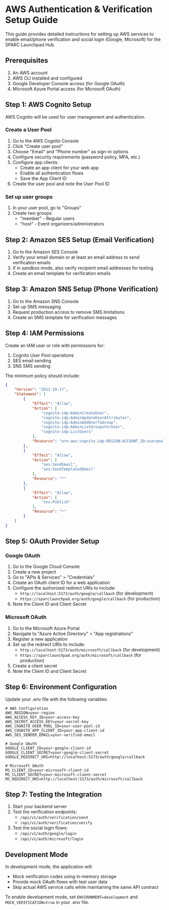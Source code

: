 # AWS Authentication & Verification Setup Guide

This guide provides detailed instructions for setting up AWS services to enable email/phone verification and social login (Google, Microsoft) for the SPARC Launchpad Hub.

## Prerequisites

1. An AWS account
2. AWS CLI installed and configured
3. Google Developer Console access (for Google OAuth)
4. Microsoft Azure Portal access (for Microsoft OAuth)

## Step 1: AWS Cognito Setup

AWS Cognito will be used for user management and authentication.

### Create a User Pool

1. Go to the AWS Cognito Console
2. Click "Create user pool"
3. Choose "Email" and "Phone number" as sign-in options
4. Configure security requirements (password policy, MFA, etc.)
5. Configure app clients:
   - Create an app client for your web app
   - Enable all authentication flows
   - Save the App Client ID
6. Create the user pool and note the User Pool ID

### Set up user groups

1. In your user pool, go to "Groups"
2. Create two groups:
   - "member" - Regular users
   - "host" - Event organizers/administrators

## Step 2: Amazon SES Setup (Email Verification)

1. Go to the Amazon SES Console
2. Verify your email domain or at least an email address to send verification emails
3. If in sandbox mode, also verify recipient email addresses for testing
4. Create an email template for verification emails

## Step 3: Amazon SNS Setup (Phone Verification)

1. Go to the Amazon SNS Console
2. Set up SMS messaging
3. Request production access to remove SMS limitations
4. Create an SMS template for verification messages

## Step 4: IAM Permissions

Create an IAM user or role with permissions for:

1. Cognito User Pool operations
2. SES email sending
3. SNS SMS sending

The minimum policy should include:

```json
{
    "Version": "2012-10-17",
    "Statement": [
        {
            "Effect": "Allow",
            "Action": [
                "cognito-idp:AdminCreateUser",
                "cognito-idp:AdminUpdateUserAttributes",
                "cognito-idp:AdminAddUserToGroup",
                "cognito-idp:AdminListGroupsForUser",
                "cognito-idp:ListUsers"
            ],
            "Resource": "arn:aws:cognito-idp:REGION:ACCOUNT_ID:userpool/USER_POOL_ID"
        },
        {
            "Effect": "Allow",
            "Action": [
                "ses:SendEmail",
                "ses:SendTemplatedEmail"
            ],
            "Resource": "*"
        },
        {
            "Effect": "Allow",
            "Action": [
                "sns:Publish"
            ],
            "Resource": "*"
        }
    ]
}
```

## Step 5: OAuth Provider Setup

### Google OAuth

1. Go to the Google Cloud Console
2. Create a new project
3. Go to "APIs & Services" > "Credentials"
4. Create an OAuth client ID for a web application
5. Configure the authorized redirect URIs to include:
   - `http://localhost:5173/auth/google/callback` (for development)
   - `https://sparclaunchpad.org/auth/google/callback` (for production)
6. Note the Client ID and Client Secret

### Microsoft OAuth

1. Go to the Microsoft Azure Portal
2. Navigate to "Azure Active Directory" > "App registrations"
3. Register a new application
4. Set up the redirect URIs to include:
   - `http://localhost:5173/auth/microsoft/callback` (for development)
   - `https://sparclaunchpad.org/auth/microsoft/callback` (for production)
5. Create a client secret
6. Note the Client ID and Client Secret

## Step 6: Environment Configuration

Update your .env file with the following variables:

```
# AWS Configuration
AWS_REGION=your-region
AWS_ACCESS_KEY_ID=your-access-key
AWS_SECRET_ACCESS_KEY=your-secret-key
AWS_COGNITO_USER_POOL_ID=your-user-pool-id
AWS_COGNITO_APP_CLIENT_ID=your-app-client-id
AWS_SES_SENDER_EMAIL=your-verified-email

# Google OAuth
GOOGLE_CLIENT_ID=your-google-client-id
GOOGLE_CLIENT_SECRET=your-google-client-secret
GOOGLE_REDIRECT_URI=http://localhost:5173/auth/google/callback

# Microsoft OAuth
MS_CLIENT_ID=your-microsoft-client-id
MS_CLIENT_SECRET=your-microsoft-client-secret
MS_REDIRECT_URI=http://localhost:5173/auth/microsoft/callback
```

## Step 7: Testing the Integration

1. Start your backend server
2. Test the verification endpoints:
   - `/api/v1/auth/verification/send`
   - `/api/v1/auth/verification/verify`
3. Test the social login flows:
   - `/api/v1/auth/google/login`
   - `/api/v1/auth/microsoft/login`

## Development Mode

In development mode, the application will:
- Mock verification codes using in-memory storage
- Provide mock OAuth flows with test user data
- Skip actual AWS service calls while maintaining the same API contract

To enable development mode, set `ENVIRONMENT=development` and `MOCK_VERIFICATION=true` in your .env file.